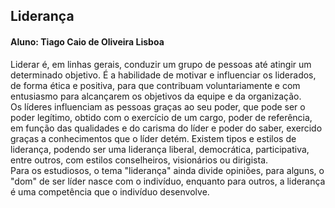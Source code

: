 ## Liderança
#### Aluno: Tiago Caio de Oliveira Lisboa
Liderar é, em linhas gerais, conduzir um grupo de pessoas até atingir um determinado objetivo.
É a habilidade de motivar e influenciar os liderados, de forma ética e positiva, para que contribuam voluntariamente e com entusiasmo para alcançarem os objetivos da equipe e da organização.<br>
Os líderes influenciam as pessoas graças ao seu poder, que pode ser o poder legítimo, obtido com o exercício de um cargo, 
poder de referência, em função das qualidades e do carisma do líder e poder do saber, exercido graças a conhecimentos que o líder detém. 
Existem tipos e estilos de liderança, podendo ser uma liderança liberal, democrática, participativa, entre outros, com estilos conselheiros, visionários ou dirigista.<br>
Para os estudiosos, o tema "liderança" ainda divide opiniões, para alguns, o "dom" de ser líder nasce com o indivíduo, enquanto para outros, a liderança é uma competência que o indivíduo desenvolve.
